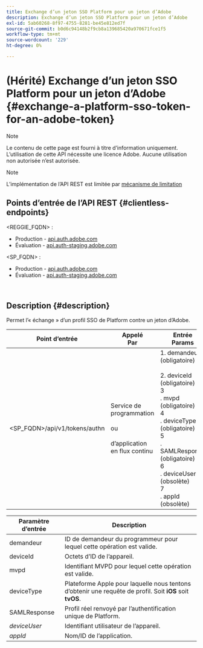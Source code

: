```yaml
---
title: Exchange d’un jeton SSO Platform pour un jeton d’Adobe
description: Exchange d’un jeton SSO Platform pour un jeton d’Adobe
exl-id: 5ab60268-8f97-4755-8281-be45e812ed7f
source-git-commit: b0d6c94148b2f9cb8a139685420a970671fce1f5
workflow-type: tm+mt
source-wordcount: '229'
ht-degree: 0%

---
```


# (Hérité) Exchange d’un jeton SSO Platform pour un jeton d’Adobe {#exchange-a-platform-sso-token-for-an-adobe-token}

>[!NOTE]
>
>Le contenu de cette page est fourni à titre d’information uniquement. L’utilisation de cette API nécessite une licence Adobe. Aucune utilisation non autorisée n’est autorisée.

>[!NOTE]
>
> L’implémentation de l’API REST est limitée par [mécanisme de limitation](/help/authentication/integration-guide-programmers/throttling-mechanism.md)

## Points d’entrée de l’API REST {#clientless-endpoints}

&lt;REGGIE_FQDN> :

* Production - [api.auth.adobe.com](http://api.auth.adobe.com/)
* Évaluation - [api.auth-staging.adobe.com](http://api.auth-staging.adobe.com/)

&lt;SP_FQDN> :

* Production - [api.auth.adobe.com](http://api.auth.adobe.com/)
* Évaluation - [api.auth-staging.adobe.com](http://api.auth-staging.adobe.com/)

</br>

## Description {#description}

Permet l’« échange » d’un profil SSO de Platform contre un jeton d’Adobe.

| Point d’entrée | Appelé </br>Par | Entrée   </br>Params | HTTP </br>Méthode | Réponse | HTTP </br>Réponse |
| --- | --- | --- | --- | --- | --- |
| &lt;SP_FQDN>/api/v1/tokens/authn | Service de programmation</br></br>ou</br></br>d’application en flux continu | 1. demandeur (obligatoire)</br>    </br>2.  deviceId (obligatoire)</br>    3 </br>.  mvpd (obligatoire)</br>    4 </br>.  deviceType (obligatoire)</br>    5 </br>.  SAMLResponse (obligatoire)</br>    6 </br>.  deviceUser (obsolète)</br>    7 </br>.  appId (obsolète) | POST | La réponse réussie sera un 204 No Content, indiquant que le jeton a été créé avec succès et est prêt à être utilisé pour les flux authz. | 204 - Aucun contenu   </br>400 - Requête incorrecte |


| Paramètre d’entrée | Description |
| --- | --- |
| demandeur | ID de demandeur du programmeur pour lequel cette opération est valide. |
| deviceId | Octets d’ID de l’appareil. |
| mvpd | Identifiant MVPD pour lequel cette opération est valide. |
| deviceType | Plateforme Apple pour laquelle nous tentons d’obtenir une requête de profil.  Soit **iOS** soit **tvOS**. |
| SAMLResponse | Profil réel renvoyé par l’authentification unique de Platform. |
| _deviceUser_ | Identifiant utilisateur de l’appareil. |
| _appId_ | Nom/ID de l’application. |
